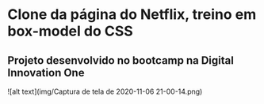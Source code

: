 # Clone da página do Netflix, treino em box-model do CSS

## Projeto desenvolvido no bootcamp na Digital Innovation One

![alt text](img/Captura de tela de 2020-11-06 21-00-14.png)
